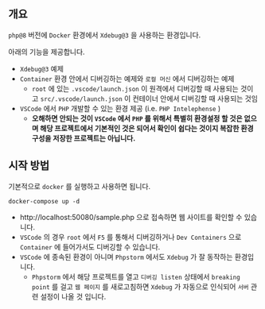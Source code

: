 ## 개요

`php@8` 버전에 `Docker` 환경에서 `Xdebug@3` 을 사용하는 환경입니다.

아래의 기능을 제공합니다.

- `Xdebug@3` 예제
- `Container` 환경 안에서 디버깅하는 예제와 `로컬 머신` 에서 디버깅하는 예제
  - `root` 에 있는 `.vscode/launch.json` 이 원격에서 디버깅할 때 사용되는 것이고 `src/.vscode/launch.json` 이 컨테이너 안에서 디버깅할 때 사용되는 것임
- `VSCode` 에서 `PHP` 개발할 수 있는 환경 제공 (i.e. `PHP Intelephense` )
  - **오해하면 안되는 것이 `VSCode` 에서 `PHP` 를 위해서 특별히 환경설정 할 것은 없으며 해당 프로젝트에서 기본적인 것은 되어서 확인이 쉽다는 것이지 복잡한 환경 구성을 저장한 프로젝트는 아닙니다.**

## 시작 방법

기본적으로 `docker` 를 실행하고 사용하면 됩니다.

```shell
docker-compose up -d
```

- http://localhost:50080/sample.php 으로 접속하면 웹 사이트를 확인할 수 있습니다.
- `VSCode` 의 경우 `root` 에서 `F5` 를 통해서 디버깅하거나 `Dev Containers` 으로 `Container` 에 들어가서도 디버깅할 수 있습니다.
- `VSCode` 에 종속된 환경이 아니며 `Phpstorm` 에서도 `Xdebug` 가 잘 동작하는 환경입니다.
  - `Phpstorm` 에서 해당 프로젝트를 열고 `디버깅 listen` 상태에서 `breaking point` 를 걸고 `웹 페이지` 를 새로고침하면 `Xdebug` 가 자동으로 인식되어 `서버` 관련 설정이 나올 것 입니다.
